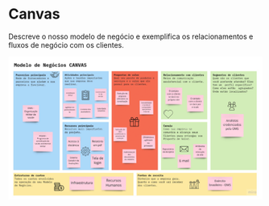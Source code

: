 # Canvas

Descreve o nosso modelo de negócio e exemplifica os relacionamentos e fluxos de negócio com os clientes.

![canvas1](CANVAS-MDS-1.png)